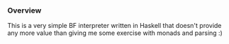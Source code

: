 ### Overview

This is a very simple BF interpreter written in Haskell that doesn't provide any more value than giving me some exercise with monads and parsing :)
